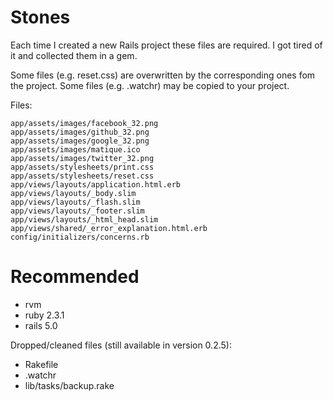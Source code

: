 Stones
======

Each time I created a new Rails project these files are required.
I got tired of it and collected them in a gem.

Some files (e.g. reset.css) are overwritten by the corresponding ones fom the project.
Some files (e.g. .watchr) may be copied to your project.


Files:

    app/assets/images/facebook_32.png
    app/assets/images/github_32.png
    app/assets/images/google_32.png
    app/assets/images/matique.ico
    app/assets/images/twitter_32.png
    app/assets/stylesheets/print.css
    app/assets/stylesheets/reset.css
    app/views/layouts/application.html.erb
    app/views/layouts/_body.slim
    app/views/layouts/_flash.slim
    app/views/layouts/_footer.slim
    app/views/layouts/_html_head.slim
    app/views/shared/_error_explanation.html.erb
    config/initializers/concerns.rb


Recommended
===========

- rvm
- ruby 2.3.1
- rails 5.0

Dropped/cleaned files (still available in version 0.2.5):

- Rakefile
- .watchr
- lib/tasks/backup.rake
